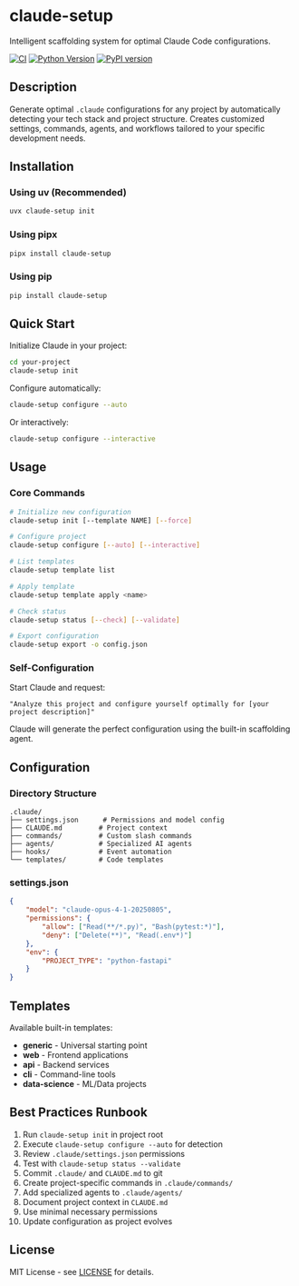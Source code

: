 # claude-setup

Intelligent scaffolding system for optimal Claude Code configurations.

[![CI](https://github.com/kieranveyl/claude-setup/actions/workflows/ci.yml/badge.svg)](https://github.com/kieranveyl/claude-setup/actions/workflows/ci.yml)
[![Python Version](https://img.shields.io/pypi/pyversions/claude-setup.svg)](https://pypi.org/project/claude-setup/)
[![PyPI version](https://badge.fury.io/py/claude-setup.svg)](https://badge.fury.io/py/claude-setup)

## Description

Generate optimal `.claude` configurations for any project by automatically detecting your tech stack and project structure. Creates customized settings, commands, agents, and workflows tailored to your specific development needs.

## Installation

### Using uv (Recommended)

```bash
uvx claude-setup init
```

### Using pipx

```bash
pipx install claude-setup
```

### Using pip

```bash
pip install claude-setup
```

## Quick Start

Initialize Claude in your project:

```bash
cd your-project
claude-setup init
```

Configure automatically:

```bash
claude-setup configure --auto
```

Or interactively:

```bash
claude-setup configure --interactive
```

## Usage

### Core Commands

```bash
# Initialize new configuration
claude-setup init [--template NAME] [--force]

# Configure project
claude-setup configure [--auto] [--interactive]

# List templates
claude-setup template list

# Apply template
claude-setup template apply <name>

# Check status
claude-setup status [--check] [--validate]

# Export configuration
claude-setup export -o config.json
```

### Self-Configuration

Start Claude and request:

```
"Analyze this project and configure yourself optimally for [your project description]"
```

Claude will generate the perfect configuration using the built-in scaffolding agent.

## Configuration

### Directory Structure

```
.claude/
├── settings.json      # Permissions and model config
├── CLAUDE.md         # Project context
├── commands/         # Custom slash commands
├── agents/           # Specialized AI agents
├── hooks/            # Event automation
└── templates/        # Code templates
```

### settings.json

```json
{
    "model": "claude-opus-4-1-20250805",
    "permissions": {
        "allow": ["Read(**/*.py)", "Bash(pytest:*)"],
        "deny": ["Delete(**)", "Read(.env*)"]
    },
    "env": {
        "PROJECT_TYPE": "python-fastapi"
    }
}
```

## Templates

Available built-in templates:

- **generic** - Universal starting point
- **web** - Frontend applications
- **api** - Backend services
- **cli** - Command-line tools
- **data-science** - ML/Data projects

## Best Practices Runbook

1. Run `claude-setup init` in project root
2. Execute `claude-setup configure --auto` for detection
3. Review `.claude/settings.json` permissions
4. Test with `claude-setup status --validate`
5. Commit `.claude/` and `CLAUDE.md` to git
6. Create project-specific commands in `.claude/commands/`
7. Add specialized agents to `.claude/agents/`
8. Document project context in `CLAUDE.md`
9. Use minimal necessary permissions
10. Update configuration as project evolves

## License

MIT License - see [LICENSE](LICENSE) for details.
